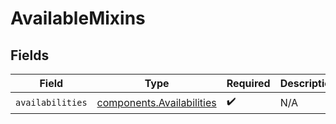 # AvailableMixins


## Fields

| Field                                                                  | Type                                                                   | Required                                                               | Description                                                            |
| ---------------------------------------------------------------------- | ---------------------------------------------------------------------- | ---------------------------------------------------------------------- | ---------------------------------------------------------------------- |
| `availabilities`                                                       | [components.Availabilities](../../models/components/availabilities.md) | :heavy_check_mark:                                                     | N/A                                                                    |